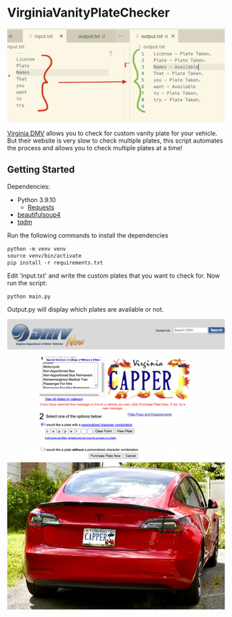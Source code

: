 # VirginiaVanityPlateChecker
![Screenshot of example output](/assets/exampleOutputs.png)

[Virginia DMV](https://www.dmv.virginia.gov/dmvnet/plate_purchase/select_plate.asp) allows you to check for custom vanity plate for your vehicle. But their website is very slow to check multiple plates, this script automates the process and allows you to check multiple plates at a time!

## Getting Started

Dependencies:
* Python 3.9.10 
    * [Requests](https://pypi.org/project/requests/)
* [beautifulsoup4](https://pypi.org/project/beautifulsoup4/) 
* [tqdm](https://pypi.org/project/tqdm/)

Run the following commands to install the dependencies
```
python -m venv venv 
source venv/bin/activate
pip install -r requirements.txt
```

Edit 'input.txt' and write the custom plates that you want to check for.
Now run the script:

```
python main.py
```
Output.py will display which plates are available or not.

![Screenshot of website](/assets/website.png)
![Screenshot of website](/assets/ripImissHimEveryday.jpg)

